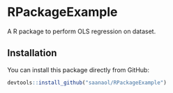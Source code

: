 # RPackageExample
A R package to perform OLS regression on dataset.

## Installation
You can install this package directly from GitHub:
```r
devtools::install_github("saanaol/RPackageExample")
